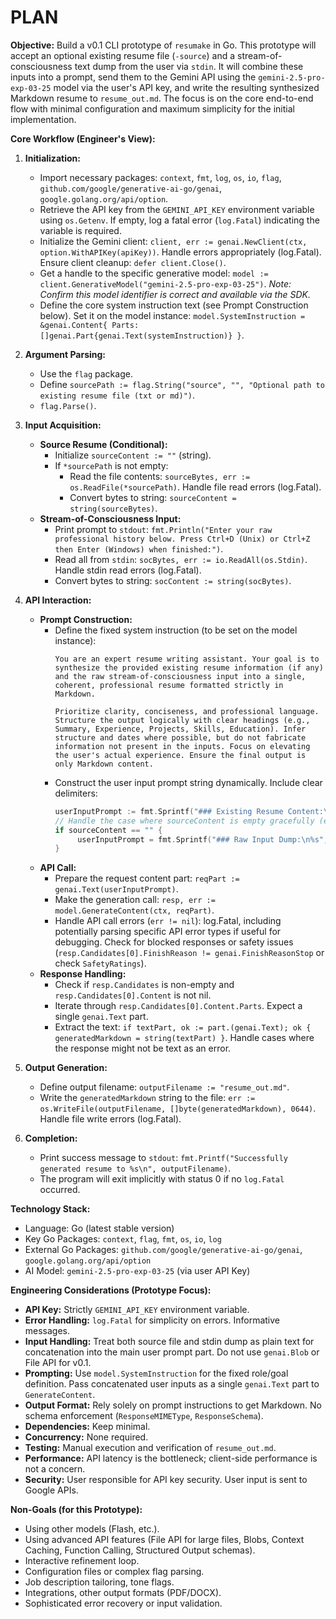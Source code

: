 # PLAN

**Objective:** Build a v0.1 CLI prototype of `resumake` in Go. This prototype will accept an optional existing resume file (`-source`) and a stream-of-consciousness text dump from the user via `stdin`. It will combine these inputs into a prompt, send them to the Gemini API using the `gemini-2.5-pro-exp-03-25` model via the user's API key, and write the resulting synthesized Markdown resume to `resume_out.md`. The focus is on the core end-to-end flow with minimal configuration and maximum simplicity for the initial implementation.

**Core Workflow (Engineer's View):**

1.  **Initialization:**
    *   Import necessary packages: `context`, `fmt`, `log`, `os`, `io`, `flag`, `github.com/google/generative-ai-go/genai`, `google.golang.org/api/option`.
    *   Retrieve the API key from the `GEMINI_API_KEY` environment variable using `os.Getenv`. If empty, log a fatal error (`log.Fatal`) indicating the variable is required.
    *   Initialize the Gemini client: `client, err := genai.NewClient(ctx, option.WithAPIKey(apiKey))`. Handle errors appropriately (log.Fatal). Ensure client cleanup: `defer client.Close()`.
    *   Get a handle to the specific generative model: `model := client.GenerativeModel("gemini-2.5-pro-exp-03-25")`. *Note: Confirm this model identifier is correct and available via the SDK.*
    *   Define the core system instruction text (see Prompt Construction below). Set it on the model instance: `model.SystemInstruction = &genai.Content{ Parts: []genai.Part{genai.Text(systemInstruction)} }`.

2.  **Argument Parsing:**
    *   Use the `flag` package.
    *   Define `sourcePath := flag.String("source", "", "Optional path to existing resume file (txt or md)")`.
    *   `flag.Parse()`.

3.  **Input Acquisition:**
    *   **Source Resume (Conditional):**
        *   Initialize `sourceContent := ""` (string).
        *   If `*sourcePath` is not empty:
            *   Read the file contents: `sourceBytes, err := os.ReadFile(*sourcePath)`. Handle file read errors (log.Fatal).
            *   Convert bytes to string: `sourceContent = string(sourceBytes)`.
    *   **Stream-of-Consciousness Input:**
        *   Print prompt to `stdout`: `fmt.Println("Enter your raw professional history below. Press Ctrl+D (Unix) or Ctrl+Z then Enter (Windows) when finished:")`.
        *   Read all from `stdin`: `socBytes, err := io.ReadAll(os.Stdin)`. Handle stdin read errors (log.Fatal).
        *   Convert bytes to string: `socContent := string(socBytes)`.

4.  **API Interaction:**
    *   **Prompt Construction:**
        *   Define the fixed system instruction (to be set on the model instance):
            ```text
            You are an expert resume writing assistant. Your goal is to synthesize the provided existing resume information (if any) and the raw stream-of-consciousness input into a single, coherent, professional resume formatted strictly in Markdown.

            Prioritize clarity, conciseness, and professional language. Structure the output logically with clear headings (e.g., Summary, Experience, Projects, Skills, Education). Infer structure and dates where possible, but do not fabricate information not present in the inputs. Focus on elevating the user's actual experience. Ensure the final output is only Markdown content.
            ```
        *   Construct the user input prompt string dynamically. Include clear delimiters:
            ```go
            userInputPrompt := fmt.Sprintf("### Existing Resume Content:\n%s\n\n### Raw Input Dump:\n%s", sourceContent, socContent)
            // Handle the case where sourceContent is empty gracefully (e.g., omit the 'Existing Resume Content' section).
            if sourceContent == "" {
                 userInputPrompt = fmt.Sprintf("### Raw Input Dump:\n%s", socContent)
            }
            ```
    *   **API Call:**
        *   Prepare the request content part: `reqPart := genai.Text(userInputPrompt)`.
        *   Make the generation call: `resp, err := model.GenerateContent(ctx, reqPart)`.
        *   Handle API call errors (`err != nil`): log.Fatal, including potentially parsing specific API error types if useful for debugging. Check for blocked responses or safety issues (`resp.Candidates[0].FinishReason != genai.FinishReasonStop` or check `SafetyRatings`).
    *   **Response Handling:**
        *   Check if `resp.Candidates` is non-empty and `resp.Candidates[0].Content` is not nil.
        *   Iterate through `resp.Candidates[0].Content.Parts`. Expect a single `genai.Text` part.
        *   Extract the text: `if textPart, ok := part.(genai.Text); ok { generatedMarkdown = string(textPart) }`. Handle cases where the response might not be text as an error.

5.  **Output Generation:**
    *   Define output filename: `outputFilename := "resume_out.md"`.
    *   Write the `generatedMarkdown` string to the file: `err := os.WriteFile(outputFilename, []byte(generatedMarkdown), 0644)`. Handle file write errors (log.Fatal).

6.  **Completion:**
    *   Print success message to `stdout`: `fmt.Printf("Successfully generated resume to %s\n", outputFilename)`.
    *   The program will exit implicitly with status 0 if no `log.Fatal` occurred.

**Technology Stack:**

*   Language: Go (latest stable version)
*   Key Go Packages: `context`, `flag`, `fmt`, `os`, `io`, `log`
*   External Go Packages: `github.com/google/generative-ai-go/genai`, `google.golang.org/api/option`
*   AI Model: `gemini-2.5-pro-exp-03-25` (via user API Key)

**Engineering Considerations (Prototype Focus):**

*   **API Key:** Strictly `GEMINI_API_KEY` environment variable.
*   **Error Handling:** `log.Fatal` for simplicity on errors. Informative messages.
*   **Input Handling:** Treat both source file and stdin dump as plain text for concatenation into the main user prompt part. Do not use `genai.Blob` or File API for v0.1.
*   **Prompting:** Use `model.SystemInstruction` for the fixed role/goal definition. Pass concatenated user inputs as a single `genai.Text` part to `GenerateContent`.
*   **Output Format:** Rely solely on prompt instructions to get Markdown. No schema enforcement (`ResponseMIMEType`, `ResponseSchema`).
*   **Dependencies:** Keep minimal.
*   **Concurrency:** None required.
*   **Testing:** Manual execution and verification of `resume_out.md`.
*   **Performance:** API latency is the bottleneck; client-side performance is not a concern.
*   **Security:** User responsible for API key security. User input is sent to Google APIs.

**Non-Goals (for this Prototype):**

*   Using other models (Flash, etc.).
*   Using advanced API features (File API for large files, Blobs, Context Caching, Function Calling, Structured Output schemas).
*   Interactive refinement loop.
*   Configuration files or complex flag parsing.
*   Job description tailoring, tone flags.
*   Integrations, other output formats (PDF/DOCX).
*   Sophisticated error recovery or input validation.
